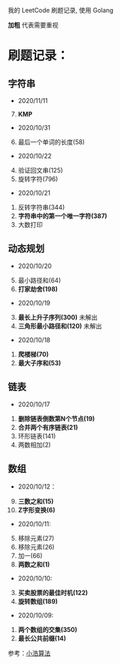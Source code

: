 我的 LeetCode 刷题记录, 使用 Golang

**加粗** 代表需要重视

# 刷题记录：
## 字符串
- 2020/11/11
7. **KMP**

- 2020/10/31
6. 最后一个单词的长度(58)

- 2020/10/22
4. 验证回文串(125)
5. 旋转字符(796)

- 2020/10/21
1. 反转字符串(344)
2. **字符串中的第一个唯一字符(387)**
3. 大数打印

## 动态规划
- 2020/10/20
5. 最小路径和(64)
6. **打家劫舍(198)**

- 2020/10/19
3. **最长上升子序列(300)** 未解出
4. **三角形最小路径和(120)** 未解出

- 2020/10/18
1. **爬楼梯(70)**
2. **最大子序和(53)**

## 链表
- 2020/10/17
1. **删除链表倒数第N个节点(19)**
2. **合并两个有序链表(21)**
3. 环形链表(141)
4. 两数相加(2)

## 数组
- 2020/10/12：
9. **三数之和(15)**
10. **Z字形变换(6)**

- 2020/10/11:
5. 移除元素(27)
6. 移除元素(26)
7. 加一(66)
8. **两数之和(1)**

- 2020/10/10:
3. **买卖股票的最佳时机(122)**
4. **旋转数组(189)**

- 2020/10/09: 
1. **两个数组的交集(350)**
2. **最长公共前缀(14)**

参考：[小浩算法](https://www.geekxh.com/)